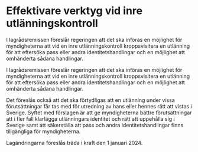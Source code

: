# Effektivare verktyg vid inre utlänningskontroll

I lagrådsremissen föreslår regeringen att det ska införas en möjlighet för myndigheterna att vid en inre utlänningskontroll kroppsvisitera en utlänning för att eftersöka pass eller andra identitetshandlingar och en möjlighet att omhänderta sådana handlingar.

I lagrådsremissen föreslår regeringen att det ska införas en möjlighet för myndigheterna att vid en inre utlänningskontroll kroppsvisitera en utlänning för att eftersöka pass eller andra identitetshandlingar och en möjlighet att omhänderta sådana handlingar.

Det föreslås också att det ska förtydligas att en utlänning under vissa förutsättningar får tas med för utredning av hans eller hennes rätt att vistas i Sverige. Syftet med förslagen är att ge myndigheterna bättre förutsättningar att i fler fall klarlägga utlänningars identitet och rätt att uppehålla sig i Sverige samt att säkerställa att pass och andra identitetshandlingar finns tillgängliga för myndigheterna.

Lagändringarna föreslås träda i kraft den 1 januari 2024.
